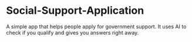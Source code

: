 # Social-Support-Application
A simple app that helps people apply for government support. It uses AI to check if you qualify and gives you answers right away.
